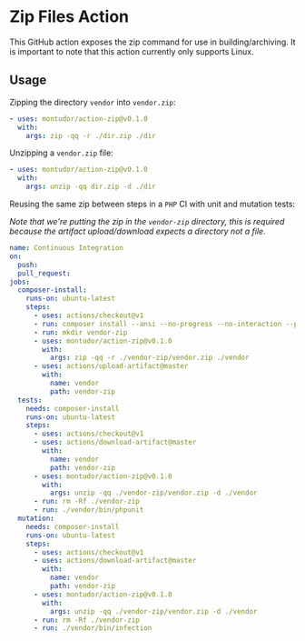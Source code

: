 # Zip Files Action

This GitHub action exposes the zip command for use in building/archiving. It is important to note that this action currently only supports Linux.

## Usage

Zipping the directory `vendor` into `vendor.zip`:

```yaml
- uses: montudor/action-zip@v0.1.0
  with:
    args: zip -qq -r ./dir.zip ./dir
```

Unzipping a `vendor.zip` file:

```yaml
- uses: montudor/action-zip@v0.1.0
  with:
    args: unzip -qq dir.zip -d ./dir
```

Reusing the same zip between steps in a `PHP` CI with unit and mutation tests:

*Note that we're putting the zip in the `vendor-zip` directory, this is required 
because the artifact upload/download expects a directory not a file.*

```yaml
name: Continuous Integration
on:
  push:
  pull_request:
jobs:
  composer-install:
    runs-on: ubuntu-latest
    steps:
      - uses: actions/checkout@v1
      - run: composer install --ansi --no-progress --no-interaction --prefer-dist
      - run: mkdir vendor-zip
      - uses: montudor/action-zip@v0.1.0
        with:
          args: zip -qq -r ./vendor-zip/vendor.zip ./vendor
      - uses: actions/upload-artifact@master
        with:
          name: vendor
          path: vendor-zip
  tests:
    needs: composer-install
    runs-on: ubuntu-latest
    steps:
      - uses: actions/checkout@v1
      - uses: actions/download-artifact@master
        with:
          name: vendor
          path: vendor-zip
      - uses: montudor/action-zip@v0.1.0
        with:
          args: unzip -qq ./vendor-zip/vendor.zip -d ./vendor
      - run: rm -Rf ./vendor-zip
      - run: ./vendor/bin/phpunit
  mutation:
    needs: composer-install
    runs-on: ubuntu-latest
    steps:
      - uses: actions/checkout@v1
      - uses: actions/download-artifact@master
        with:
          name: vendor
          path: vendor-zip
      - uses: montudor/action-zip@v0.1.0
        with:
          args: unzip -qq ./vendor-zip/vendor.zip -d ./vendor
      - run: rm -Rf ./vendor-zip
      - run: ./vendor/bin/infection
```
